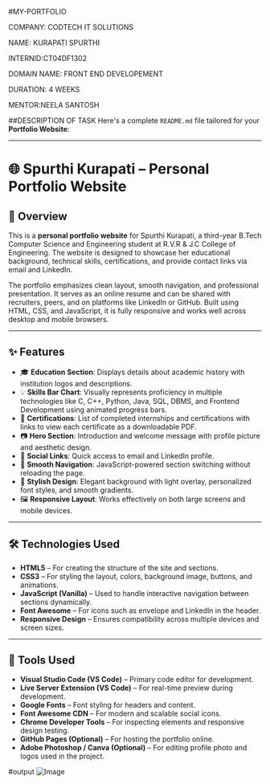 #MY-PORTFOLIO

COMPANY: CODTECH IT SOLUTIONS

NAME: KURAPATI SPURTHI

INTERNID:CT04DF1302

DOMAIN NAME: FRONT END DEVELOPEMENT

DURATION: 4 WEEKS

MENTOR:NEELA SANTOSH

##DESCRIPTION OF TASK
Here's a complete `README.md` file tailored for your **Portfolio Website**:

---

# 🌐 Spurthi Kurapati – Personal Portfolio Website

## 📝 Overview

This is a **personal portfolio website** for Spurthi Kurapati, a third-year B.Tech Computer Science and Engineering student at R.V.R & J.C College of Engineering. The website is designed to showcase her educational background, technical skills, certifications, and provide contact links via email and LinkedIn.

The portfolio emphasizes clean layout, smooth navigation, and professional presentation. It serves as an online resume and can be shared with recruiters, peers, and on platforms like LinkedIn or GitHub. Built using HTML, CSS, and JavaScript, it is fully responsive and works well across desktop and mobile browsers.

---

## ✨ Features

* 🎓 **Education Section**: Displays details about academic history with institution logos and descriptions.
* 💡 **Skills Bar Chart**: Visually represents proficiency in multiple technologies like C, C++, Python, Java, SQL, DBMS, and Frontend Development using animated progress bars.
* 📄 **Certifications**: List of completed internships and certifications with links to view each certificate as a downloadable PDF.
* 📷 **Hero Section**: Introduction and welcome message with profile picture and aesthetic design.
* 🔗 **Social Links**: Quick access to email and LinkedIn profile.
* 🧭 **Smooth Navigation**: JavaScript-powered section switching without reloading the page.
* 🎨 **Stylish Design**: Elegant background with light overlay, personalized font styles, and smooth gradients.
* 🖼️ **Responsive Layout**: Works effectively on both large screens and mobile devices.

---

## 🛠️ Technologies Used

* **HTML5** – For creating the structure of the site and sections.
* **CSS3** – For styling the layout, colors, background image, buttons, and animations.
* **JavaScript (Vanilla)** – Used to handle interactive navigation between sections dynamically.
* **Font Awesome** – For icons such as envelope and LinkedIn in the header.
* **Responsive Design** – Ensures compatibility across multiple devices and screen sizes.

---

## 🧪 Tools Used

* **Visual Studio Code (VS Code)** – Primary code editor for development.
* **Live Server Extension (VS Code)** – For real-time preview during development.
* **Google Fonts** – Font styling for headers and content.
* **Font Awesome CDN** – For modern and scalable social icons.
* **Chrome Developer Tools** – For inspecting elements and responsive design testing.
* **GitHub Pages (Optional)** – For hosting the portfolio online.
* **Adobe Photoshop / Canva (Optional)** – For editing profile photo and logos used in the project.

#output
![Image](https://github.com/user-attachments/assets/a987bf2c-56ab-4b08-b824-31404fdbf479)


